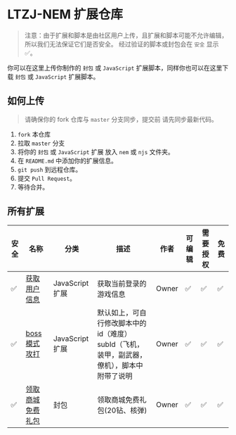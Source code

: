 # LTZJ-NEM 扩展仓库

> 注意：由于扩展和脚本是由社区用户上传，且扩展和脚本可能不允许编辑，所以我们无法保证它们是否安全。
> 经过验证的脚本或封包会在 `安全` 显示 ✅。

你可以在这里上传你制作的 `封包` 或 `JavaScript` 扩展脚本，同样你也可以在这里下载 `封包` 或 `JavaScript` 扩展脚本。

## 如何上传

> 请确保你的 fork 仓库与 `master` 分支同步，提交前 请先同步最新代码。

1. `fork` 本仓库
2. 拉取 `master` 分支
3. 将你的 `封包` 或 `JavaScript` 扩展 放入 `nem` 或 `njs` 文件夹。
4. 在 `README.md` 中添加你的扩展信息。
5. `git push` 到远程仓库。
6. 提交 `Pull Request`。
7. 等待合并。

## 所有扩展

| 安全 | 名称 | 分类 | 描述 | 作者 | 可编辑 | 需要授权 | 免费 |
| --- | --- | --- | --- | --- | --- | --- | --- |
| ✅ | [获取用户信息](./njs/获取登录信息.njs) | JavaScript扩展 | 获取当前登录的游戏信息 | Owner | ✅ | ✅ | ✅ |
| ✅ | [boss模式攻打](./njs/boss模式3次飞机1次装甲.njs) | JavaScript扩展 | 默认如上，可自行修改脚本中的id（难度）subId（飞机，装甲，副武器，僚机），脚本中附带了说明 | Owner | ✅ | ✅ | ✅ |
| ✅ | [领取商城免费礼包](./nem/领取商城免费礼包.nem) | 封包 | 领取商城免费礼包(20钻、核弹) | Owner | ✅ | ✅ | ✅ |


